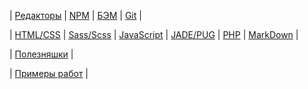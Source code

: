 | [Редакторы](readme/Editors.md)
| [NPM](readme/NPM.md)
| [БЭМ](readme/BEM.md)
| [Git](readme/Git.md)
|

| [HTML/CSS](readme/HTML-CSS.md)
| [Sass/Scss](readme/Sass.md)
| [JavaScript](readme/JavaScript.md)
| [JADE/PUG](readme/JADE-PUG.md)
| [PHP](readme/PHP.md)
| [MarkDown](readme/MarkDown.md)
|

| [Полезняшки](readme/Useful.md)
|

| [Примеры работ](readme/Examples.md)
|

